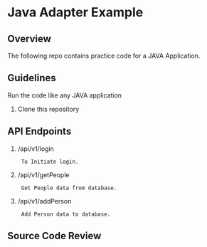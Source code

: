 # Java Adapter Example

## Overview
The following repo contains practice code for a JAVA Application.

## Guidelines
Run the code like any JAVA application

1. Clone this repository

## API Endpoints

1. /api/v1/login

        To Initiate login.

2. /api/v1/getPeople

        Get People data from database.

3. /api/v1/addPerson

        Add Person data to database.



## Source Code Review
